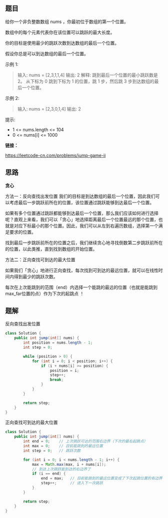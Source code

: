 ## 题目

给你一个非负整数数组 nums ，你最初位于数组的第一个位置。

数组中的每个元素代表你在该位置可以跳跃的最大长度。

你的目标是使用最少的跳跃次数到达数组的最后一个位置。

假设你总是可以到达数组的最后一个位置。

 

示例 1:

> 输入: nums = [2,3,1,1,4]
> 输出: 2
> 解释: 跳到最后一个位置的最小跳跃数是 2。
>      从下标为 0 跳到下标为 1 的位置，跳 1 步，然后跳 3 步到达数组的最后一个位置。

示例 2:

> 输入: nums = [2,3,0,1,4]
> 输出: 2


提示:

* 1 <= nums.length <= 104
* 0 <= nums[i] <= 1000



**链接：**

https://leetcode-cn.com/problems/jump-game-ii

## 思路

**贪心**

方法一：反向查找出发位置
我们的目标是到达数组的最后一个位置，因此我们可以考虑最后一步跳跃前所在的位置，该位置通过跳跃能够到达最后一个位置。

如果有多个位置通过跳跃都能够到达最后一个位置，那么我们应该如何进行选择呢？直观上来看，我们可以「贪心」地选择距离最后一个位置最远的那个位置，也就是对应下标最小的那个位置。因此，我们可以从左到右遍历数组，选择第一个满足要求的位置。

找到最后一步跳跃前所在的位置之后，我们继续贪心地寻找倒数第二步跳跃前所在的位置，以此类推，直到找到数组的开始位置。



方法二：正向查找可到达的最大位置

如果我们「贪心」地进行正向查找，每次找到可到达的最远位置，就可以在线性时间内得到最少的跳跃次数。

每次在上次能跳到的范围（end）内选择一个能跳的最远的位置（也就是能跳到max_far位置的点）作为下次的起跳点 ！

## 题解

反向查找出发位置

```java
class Solution {
    public int jump(int[] nums) {
        int position = nums.length - 1;
        int step = 0;

        while (position > 0) {
            for (int i = 0; i < position; i++) {
                if (i + nums[i] >= position) {
                    position = i;
                    step++;
                    break;
                }
            }
        }

        return step;
    }
}
```

正向查找可到达的最大位置

```java
class Solution {
    public int jump(int[] nums) {
        int end = 0;	// 上次跳跃可达的范围右边界（下次的最右起跳点）
        int max = 0;	// 目前能跳到的最远位置
        int step = 0;	// 跳跃次数

        for (int i = 0; i < nums.length - 1; i++) {
            max = Math.max(max, i + nums[i]);
			// 到达上次跳跃能到达的右边界了
            if (i == end) {
                end = max;	 // 目前能跳到的最远位置变成了下次起跳位置的有边界
                step++;		 // 进入下一次跳跃
            }
        }

        return step;
    }
}
```